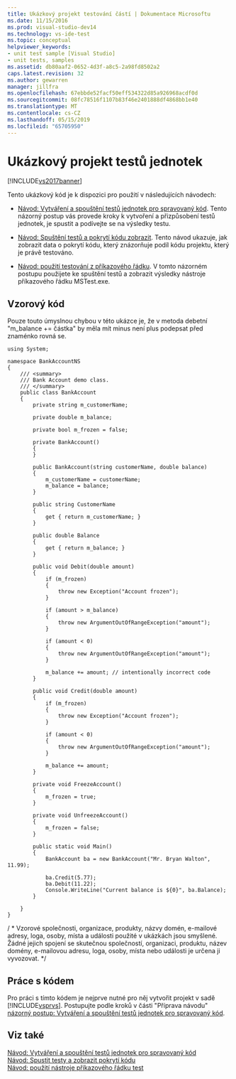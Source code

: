 ```yaml
---
title: Ukázkový projekt testování částí | Dokumentace Microsoftu
ms.date: 11/15/2016
ms.prod: visual-studio-dev14
ms.technology: vs-ide-test
ms.topic: conceptual
helpviewer_keywords:
- unit test sample [Visual Studio]
- unit tests, samples
ms.assetid: db80aaf2-0652-4d3f-a8c5-2a98fd8502a2
caps.latest.revision: 32
ms.author: gewarren
manager: jillfra
ms.openlocfilehash: 67ebbde52facf50eff534322d85a926968acdf0d
ms.sourcegitcommit: 08fc78516f1107b83f46e2401888df4868bb1e40
ms.translationtype: MT
ms.contentlocale: cs-CZ
ms.lasthandoff: 05/15/2019
ms.locfileid: "65705950"
---
```

# <a name="sample-project-for-creating-unit-tests"></a>Ukázkový projekt testů jednotek
[!INCLUDE[vs2017banner](../includes/vs2017banner.md)]

Tento ukázkový kód je k dispozici pro použití v následujících návodech:  
  
- [Návod: Vytváření a spouštění testů jednotek pro spravovaný kód](../test/walkthrough-creating-and-running-unit-tests-for-managed-code.md). Tento názorný postup vás provede kroky k vytvoření a přizpůsobení testů jednotek, je spustit a podívejte se na výsledky testu.  
  
- [Návod: Spuštění testů a pokrytí kódu zobrazit](https://msdn.microsoft.com/d4aab8e2-2140-4975-b4e3-41ef3fa944c8). Tento návod ukazuje, jak zobrazit data o pokrytí kódu, který znázorňuje podíl kódu projektu, který je právě testováno.  
  
- [Návod: použití testování z příkazového řádku](https://msdn.microsoft.com/library/52c11992-9e94-4067-a4b7-59f19d69d867). V tomto názorném postupu použijete ke spuštění testů a zobrazit výsledky nástroje příkazového řádku MSTest.exe.  
  
## <a name="sample-code"></a>Vzorový kód  
 Pouze touto úmyslnou chybou v této ukázce je, že v metoda debetní "m_balance += částka" by měla mít minus není plus podepsat před znaménko rovná se.  
  
```  
using System;   
  
namespace BankAccountNS  
{  
    /// <summary>   
    /// Bank Account demo class.   
    /// </summary>   
    public class BankAccount  
    {  
        private string m_customerName;  
  
        private double m_balance;  
  
        private bool m_frozen = false;  
  
        private BankAccount()  
        {  
        }  
  
        public BankAccount(string customerName, double balance)  
        {  
            m_customerName = customerName;  
            m_balance = balance;  
        }  
  
        public string CustomerName  
        {  
            get { return m_customerName; }  
        }  
  
        public double Balance  
        {  
            get { return m_balance; }  
        }  
  
        public void Debit(double amount)  
        {  
            if (m_frozen)  
            {  
                throw new Exception("Account frozen");  
            }  
  
            if (amount > m_balance)  
            {  
                throw new ArgumentOutOfRangeException("amount");  
            }  
  
            if (amount < 0)  
            {  
                throw new ArgumentOutOfRangeException("amount");  
            }  
  
            m_balance += amount; // intentionally incorrect code  
        }  
  
        public void Credit(double amount)  
        {  
            if (m_frozen)  
            {  
                throw new Exception("Account frozen");  
            }  
  
            if (amount < 0)  
            {  
                throw new ArgumentOutOfRangeException("amount");  
            }  
  
            m_balance += amount;  
        }  
  
        private void FreezeAccount()  
        {  
            m_frozen = true;  
        }  
  
        private void UnfreezeAccount()  
        {  
            m_frozen = false;  
        }  
  
        public static void Main()  
        {  
            BankAccount ba = new BankAccount("Mr. Bryan Walton", 11.99);   
  
            ba.Credit(5.77);  
            ba.Debit(11.22);  
            Console.WriteLine("Current balance is ${0}", ba.Balance);  
        }  
  
    }  
}  
```  
  
 / * Vzorové společnosti, organizace, produkty, názvy domén, e-mailové adresy, loga, osoby, místa a události použité v ukázkách jsou smyšlené.  Žádné jejich spojení se skutečnou společností, organizaci, produktu, název domény, e-mailovou adresu, loga, osoby, místa nebo události je určena ji vyvozovat. \*/  
  
## <a name="working-with-the-code"></a>Práce s kódem  
 Pro práci s tímto kódem je nejprve nutné pro něj vytvořit projekt v sadě [!INCLUDE[vsprvs](../includes/vsprvs-md.md)]. Postupujte podle kroků v části "Příprava návodu" [názorný postup: Vytváření a spouštění testů jednotek pro spravovaný kód](../test/walkthrough-creating-and-running-unit-tests-for-managed-code.md).  
  
## <a name="see-also"></a>Viz také  
 [Návod: Vytváření a spouštění testů jednotek pro spravovaný kód](../test/walkthrough-creating-and-running-unit-tests-for-managed-code.md)   
 [Návod: Spustit testy a zobrazit pokrytí kódu](https://msdn.microsoft.com/d4aab8e2-2140-4975-b4e3-41ef3fa944c8)   
 [Návod: použití nástroje příkazového řádku test](https://msdn.microsoft.com/library/52c11992-9e94-4067-a4b7-59f19d69d867)
